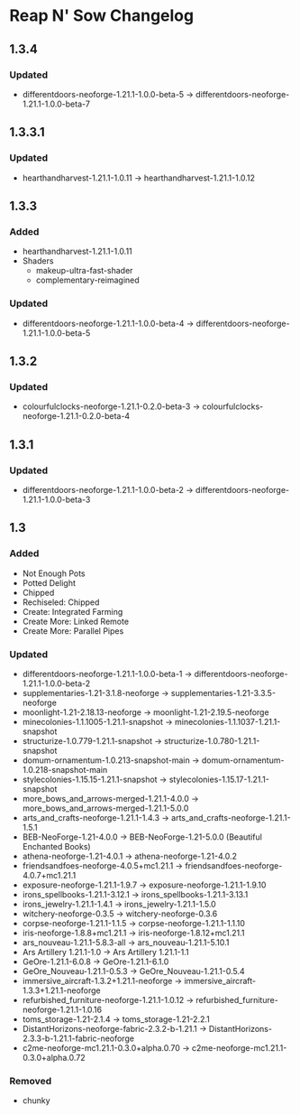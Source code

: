 # Reap N' Sow Changelog

## 1.3.4

### Updated
- differentdoors-neoforge-1.21.1-1.0.0-beta-5 -> differentdoors-neoforge-1.21.1-1.0.0-beta-7

## 1.3.3.1

### Updated
- hearthandharvest-1.21.1-1.0.11 -> hearthandharvest-1.21.1-1.0.12

## 1.3.3

### Added 
- hearthandharvest-1.21.1-1.0.11
- Shaders
    - makeup-ultra-fast-shader
    - complementary-reimagined

### Updated
- differentdoors-neoforge-1.21.1-1.0.0-beta-4 -> differentdoors-neoforge-1.21.1-1.0.0-beta-5

## 1.3.2

### Updated
- colourfulclocks-neoforge-1.21.1-0.2.0-beta-3 -> colourfulclocks-neoforge-1.21.1-0.2.0-beta-4

## 1.3.1

### Updated
- differentdoors-neoforge-1.21.1-1.0.0-beta-2 -> differentdoors-neoforge-1.21.1-1.0.0-beta-3

## 1.3

### Added
- Not Enough Pots
- Potted Delight
- Chipped
- Rechiseled: Chipped
- Create: Integrated Farming
- Create More: Linked Remote
- Create More: Parallel Pipes

### Updated
- differentdoors-neoforge-1.21.1-1.0.0-beta-1 -> differentdoors-neoforge-1.21.1-1.0.0-beta-2
- supplementaries-1.21-3.1.8-neoforge -> supplementaries-1.21-3.3.5-neoforge
- moonlight-1.21-2.18.13-neoforge -> moonlight-1.21-2.19.5-neoforge
- minecolonies-1.1.1005-1.21.1-snapshot -> minecolonies-1.1.1037-1.21.1-snapshot
- structurize-1.0.779-1.21.1-snapshot -> structurize-1.0.780-1.21.1-snapshot
- domum-ornamentum-1.0.213-snapshot-main -> domum-ornamentum-1.0.218-snapshot-main
- stylecolonies-1.15.15-1.21.1-snapshot -> stylecolonies-1.15.17-1.21.1-snapshot
- more_bows_and_arrows-merged-1.21.1-4.0.0 -> more_bows_and_arrows-merged-1.21.1-5.0.0
- arts_and_crafts-neoforge-1.21.1-1.4.3 -> arts_and_crafts-neoforge-1.21.1-1.5.1
- BEB-NeoForge-1.21-4.0.0 -> BEB-NeoForge-1.21-5.0.0 (Beautiful Enchanted Books)
- athena-neoforge-1.21-4.0.1 -> athena-neoforge-1.21-4.0.2
- friendsandfoes-neoforge-4.0.5+mc1.21.1 -> friendsandfoes-neoforge-4.0.7+mc1.21.1
- exposure-neoforge-1.21.1-1.9.7 -> exposure-neoforge-1.21.1-1.9.10
- irons_spellbooks-1.21.1-3.12.1 -> irons_spellbooks-1.21.1-3.13.1
- irons_jewelry-1.21.1-1.4.1 -> irons_jewelry-1.21.1-1.5.0
- witchery-neoforge-0.3.5 -> witchery-neoforge-0.3.6
- corpse-neoforge-1.21.1-1.1.5 -> corpse-neoforge-1.21.1-1.1.10
- iris-neoforge-1.8.8+mc1.21.1 -> iris-neoforge-1.8.12+mc1.21.1
- ars_nouveau-1.21.1-5.8.3-all -> ars_nouveau-1.21.1-5.10.1
- Ars Artillery 1.21.1-1.0 -> Ars Artillery 1.21.1-1.1
- GeOre-1.21.1-6.0.8 -> GeOre-1.21.1-6.1.0
- GeOre_Nouveau-1.21.1-0.5.3 -> GeOre_Nouveau-1.21.1-0.5.4
- immersive_aircraft-1.3.2+1.21.1-neoforge -> immersive_aircraft-1.3.3+1.21.1-neoforge
- refurbished_furniture-neoforge-1.21.1-1.0.12 -> refurbished_furniture-neoforge-1.21.1-1.0.16
- toms_storage-1.21-2.1.4 -> toms_storage-1.21-2.2.1
- DistantHorizons-neoforge-fabric-2.3.2-b-1.21.1 -> DistantHorizons-2.3.3-b-1.21.1-fabric-neoforge
- c2me-neoforge-mc1.21.1-0.3.0+alpha.0.70 -> c2me-neoforge-mc1.21.1-0.3.0+alpha.0.72

### Removed
- chunky
